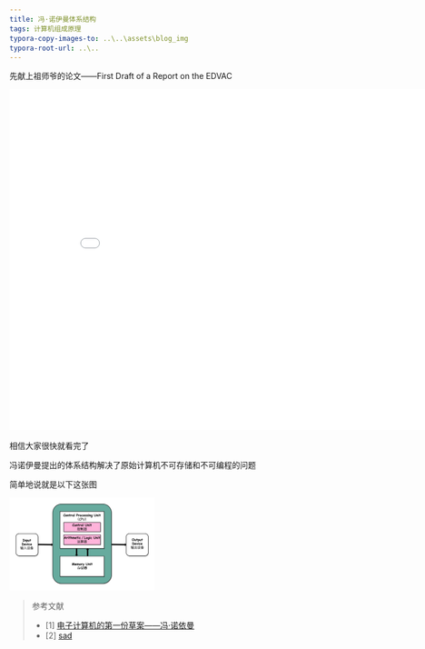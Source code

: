 ```yaml
---
title: 冯·诺伊曼体系结构
tags: 计算机组成原理
typora-copy-images-to: ..\..\assets\blog_img
typora-root-url: ..\..
---
```


先献上祖师爷的论文——First Draft of a Report on the EDVAC

<embed src="/assets/pdf/vnedvac.pdf" width="850" height="600">

相信大家很快就看完了

冯诺伊曼提出的体系结构解决了原始计算机不可存储和不可编程的问题

简单地说就是以下这张图

<img src="/assets/blog_img/fa8e0e3c96a70cc07b4f0490bfe66f2b.jpeg" alt="img" style="zoom: 25%;" />

> 参考文献
>
> - [1]  [电子计算机的第一份草案——冯·诺依曼](https://en.wikipedia.org/wiki/First_Draft_of_a_Report_on_the_EDVAC)
> - [2] [sad](/pdf/vnedvac.pdf)

